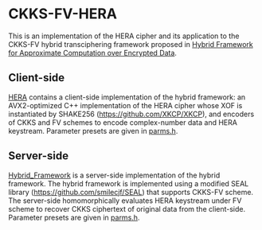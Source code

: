 # CKKS-FV-HERA
This is an implementation of the HERA cipher and its application to the CKKS-FV hybrid transciphering framework proposed in [Hybrid Framework for Approximate Computation over Encrypted Data](https://eprint.iacr.org/2020/1335).

## Client-side
[HERA](./HERA) contains a client-side implementation of the hybrid framework:
an AVX2-optimized C++ implementation of the HERA cipher whose XOF is instantiated by SHAKE256 (https://github.com/XKCP/XKCP), and encoders of CKKS and FV schemes to encode complex-number data and HERA keystream.
Parameter presets are given in [parms.h](./HERA/parms.h).

## Server-side
[Hybrid_Framework](./Hybrid_Framework) is a server-side implementation of the hybrid framework.
The hybrid framework is implemented using a modified SEAL library (https://github.com/smilecjf/SEAL) that supports CKKS-FV scheme.
The server-side homomorphically evaluates HERA keystream under FV scheme to recover CKKS ciphertext of original data from the client-side.
Parameter presets are given in [parms.h](./Hybrid_Framework/parms.h).
